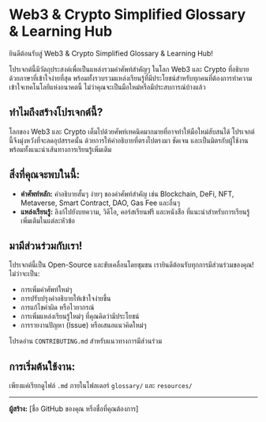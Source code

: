 # Web3 & Crypto Simplified Glossary & Learning Hub

ยินดีต้อนรับสู่ Web3 & Crypto Simplified Glossary & Learning Hub!

โปรเจกต์นี้มีวัตถุประสงค์เพื่อเป็นแหล่งรวมคำศัพท์สำคัญๆ ในโลก Web3 และ Crypto ที่อธิบายด้วยภาษาที่เข้าใจง่ายที่สุด พร้อมทั้งรวบรวมแหล่งเรียนรู้ที่มีประโยชน์สำหรับทุกคนที่ต้องการทำความเข้าใจเทคโนโลยีแห่งอนาคตนี้ ไม่ว่าคุณจะเป็นมือใหม่หรือมีประสบการณ์บ้างแล้ว

## ทำไมถึงสร้างโปรเจกต์นี้?

โลกของ Web3 และ Crypto เต็มไปด้วยศัพท์เทคนิคมากมายที่อาจทำให้มือใหม่สับสนได้ โปรเจกต์นี้จึงมุ่งหวังที่จะลดอุปสรรคนั้น ด้วยการให้คำอธิบายที่ตรงไปตรงมา ชัดเจน และเป็นมิตรกับผู้ใช้งาน พร้อมทั้งแนะนำเส้นทางการเรียนรู้เพิ่มเติม

## สิ่งที่คุณจะพบในนี้:

* **คำศัพท์หลัก:** คำอธิบายสั้นๆ ง่ายๆ ของคำศัพท์สำคัญ เช่น Blockchain, DeFi, NFT, Metaverse, Smart Contract, DAO, Gas Fee และอื่นๆ
* **แหล่งเรียนรู้:** ลิงก์ไปยังบทความ, วิดีโอ, คอร์สเรียนฟรี และหนังสือ ที่แนะนำสำหรับการเรียนรู้เพิ่มเติมในแต่ละหัวข้อ

## มามีส่วนร่วมกับเรา!

โปรเจกต์นี้เป็น Open-Source และขับเคลื่อนโดยชุมชน เรายินดีต้อนรับทุกการมีส่วนร่วมของคุณ! ไม่ว่าจะเป็น:
* การเพิ่มคำศัพท์ใหม่ๆ
* การปรับปรุงคำอธิบายให้เข้าใจง่ายขึ้น
* การแก้ไขคำผิด หรือไวยากรณ์
* การเพิ่มแหล่งเรียนรู้ใหม่ๆ ที่คุณคิดว่ามีประโยชน์
* การรายงานปัญหา (Issue) หรือเสนอแนวคิดใหม่ๆ

โปรดอ่าน `CONTRIBUTING.md` สำหรับแนวทางการมีส่วนร่วม

## การเริ่มต้นใช้งาน:

เพียงแค่เรียกดูไฟล์ `.md` ภายในโฟลเดอร์ `glossary/` และ `resources/`

---

**ผู้สร้าง:** [ชื่อ GitHub ของคุณ หรือชื่อที่คุณต้องการ]
